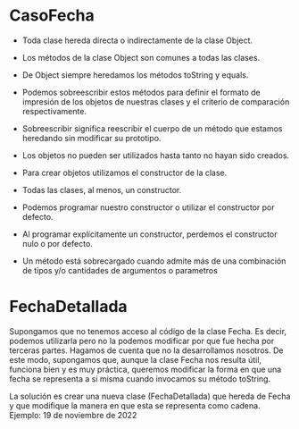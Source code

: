 # CasoFecha

- Toda clase hereda directa o indirectamente de la clase Object.
- Los métodos de la clase Object son comunes a todas las clases.
- De Object siempre heredamos los métodos toString y equals.
- Podemos sobreescribir estos métodos para definir el formato de impresión de los objetos de nuestras clases y el criterio de comparación respectivamente.
- Sobreescribir significa reescribir el cuerpo de un método que estamos heredando sin modificar su prototipo.
- Los objetos no pueden ser utilizados hasta tanto no hayan sido creados.
- Para crear objetos utilizamos el constructor de la clase.
- Todas las clases, al menos, un constructor.
- Podemos programar nuestro constructor o utilizar el constructor por defecto.
- Al programar explícitamente un constructor, perdemos el constructor nulo o por defecto.

- Un método está sobrecargado cuando admite más de una combinación de tipos y/o cantidades de argumentos o parametros

# FechaDetallada
Supongamos que no tenemos acceso al código de la clase Fecha. Es decir, podemos utilizarla pero no la podemos modificar por que fue hecha por terceras partes. Hagamos de cuenta que no la desarrollamos nosotros. De este modo, supongamos que, aunque la clase Fecha nos resulta útil, funciona bien y es muy práctica, queremos modificar la forma en que una fecha se representa a si misma cuando invocamos su método toString.

La solución es crear una nueva clase (FechaDetallada) que hereda de Fecha y que modifique la manera en que esta se representa como cadena. Ejemplo: 19 de noviembre de 2022